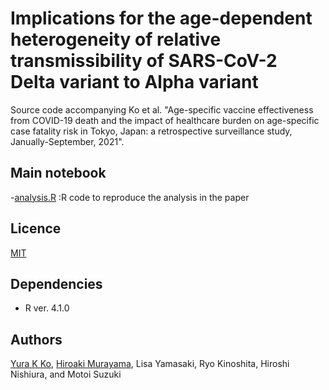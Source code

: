 # Implications for the age-dependent heterogeneity of relative transmissibility of SARS-CoV-2 Delta variant to Alpha variant
Source code accompanying Ko et al. "Age-specific vaccine effectiveness from COVID-19 death and the impact of healthcare burden on age-specific case fatality risk in Tokyo, Japan: a retrospective surveillance study, Janually-September, 2021".

## Main notebook
-[analysis.R](https://github.com/KoKYura/covid19_cfr_ve_tokyo/blob/main/src/analysis.R) :R code to reproduce the analysis in the paper

## Licence
[MIT](https://github.com/KoKYura/covid19_cfr_ve_tokyo/blob/main/LICENSE)

## Dependencies
* R ver. 4.1.0

## Authors
[Yura K Ko](https://github.com/KoKYura), [Hiroaki Murayama](https://github.com/hiroaki-murayama), Lisa Yamasaki, Ryo Kinoshita, Hiroshi Nishiura, and Motoi Suzuki

